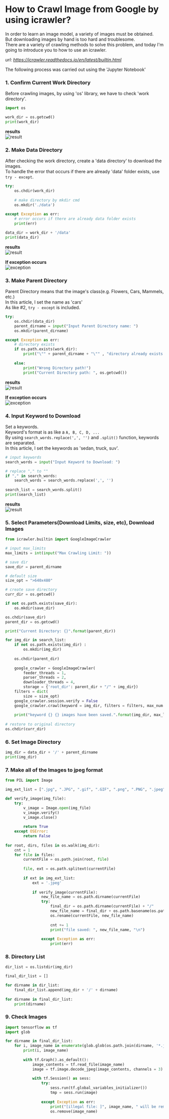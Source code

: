 # How to Crawl Image from Google by using icrawler?

In order to learn an image model, a variety of images must be obtained.  
But downloading images by hand is too hard and troublesome.  
There are a variety of crawling methods to solve this problem, and today I'm going to introduce you to how to use an icrawler.  

*url: https://icrawler.readthedocs.io/en/latest/builtin.html*

The following process was carried out using the 'Jupyter Notebook'

### 1. Confirm Current Work Directory
Before crawling images, by using 'os' library, we have to check 'work directory'.

```python
import os

work_dir = os.getcwd()
print(work_dir)
```
**results**  
![result](./img/1.jpg)

### 2. Make Data Directory
After checking the work directory, create a 'data directory' to download the images.  
To handle the error that occurs if there are already 'data' folder exists, use `try - except`.

```python
try:
    os.chdir(work_dir)
    
    # make directory by mkdir cmd
    os.mkdir('./data')
    
except Exception as err:
    # error occurs if there are already data folder exists
    print(err)

data_dir = work_dir + '/data'
print(data_dir)
```
**results**  
![result](./img/2-1.jpg)

**If exception occurs**  
![exception](./img/2-2.jpg)

### 3. Make Parent Directory
Parent Directory means that the image's class(e.g. Flowers, Cars, Mammels, etc.)  
In this article, I set the name as 'cars'  
As like #2, `try - except` is included.  

```python
try:
    os.chdir(data_dir)
    parent_dirname = input("Input Parent Directory name: ")
    os.mkdir(parent_dirname)

except Exception as err:
    # directory exists
    if os.path.exists(work_dir):
        print("\"" + parent_dirname + "\"" , "directory already exists in : ", os.getcwd())
        
    else:
        print("Wrong Directory path!")
        print("Current Directory path: ", os.getcwd())
```
**results**  
![result](./img/3-1.jpg)

**If exception occurs**  
![exception](./img/3-2.jpg)

### 4. Input Keyword to Download
Set a keywords.  
Keyword's format is as like a `A, B, C, D, ...`  
By using `search_words.replace(',', '')` and `.split()` function, keywords are separated.  
In this article, I set the keywords as 'sedan, truck, suv'.

``` python
# input keywords
search_words = input("Input Keyword to Download: ")

# replace "," to ""
if "," in search_words:
    search_words = search_words.replace(',', '')
    
search_list = search_words.split()
print(search_list)
```
**results**  
![result](./img/4.jpg)

### 5. Select Parameters(Download Limits, size, etc), Download Images
```python
from icrawler.builtin import GoogleImageCrawler

# input max_limits
max_limits = int(input("Max Crawling Limit: "))

# save dir
save_dir = parent_dirname

# default size
size_opt = ">640x480"

# create save directory
curr_dir = os.getcwd()

if not os.path.exists(save_dir):
    os.mkdir(save_dir)

os.chdir(save_dir)
parent_dir = os.getcwd()

print("Current Directory: {}".format(parent_dir))

for img_dir in search_list:
    if not os.path.exists(img_dir) :
        os.mkdir(img_dir)
        
    os.chdir(parent_dir)
    
    google_crawler = GoogleImageCrawler( 
        feeder_threads = 1,
        parser_threads = 2, 
        downloader_threads = 4,
        storage = {'root_dir': parent_dir + "/" + img_dir})
    filters = dict(
        size = size_opt)
    google_crawler.session.verify = False
    google_crawler.crawl(keyword = img_dir, filters = filters, max_num = max_limits, file_idx_offset = 0)
    
    print("keyword {} {} images have been saved.".format(img_dir, max_limits))
    
# restore to original directory
os.chdir(curr_dir)
```

### 6. Set Image Directory
```python
img_dir = data_dir + '/' + parent_dirname
print(img_dir)
```

### 7. Make all of the Images to jpeg format
```python
from PIL import Image

img_ext_list = [".jpg", ".JPG", ".gif", ".GIF", ".png", ".PNG", ".jpeg", ".JPEG"]

def verify_image(img_file):
    try:
        v_image = Image.open(img_file)
        v_image.verify()
        v_image.close()
        
        return True
    except OSError:
        return False
    
for root, dirs, files in os.walk(img_dir):
    cnt = 1
    for file in files:
        currentFile = os.path.join(root, file)
        
        file, ext = os.path.splitext(currentFile)
        
        if ext in img_ext_list:
            ext = '.jpeg'
            
            if verify_image(currentFile):
                new_file_name = os.path.dirname(currentFile)
                try:
                    final_dir = os.path.dirname(currentFile) + "/"
                    new_file_name = final_dir + os.path.basename(os.path.dirname(currentFile)) + str(cnt) + ext
                    os.rename(currentFile, new_file_name)
                    
                    cnt += 1
                    print("file saved: ", new_file_name, "\n")
                    
                except Exception as err:
                    print(err)
```

### 8. Directory List
```python
dir_list = os.listdir(img_dir)

final_dir_list = []

for dirname in dir_list:
    final_dir_list.append(img_dir + '/' + dirname)
    
for dirname in final_dir_list:
    print(dirname)
```

### 9. Check Images
```python
import tensorflow as tf
import glob

for dirname in final_dir_list:
    for i, image_name in enumerate(glob.glob(os.path.join(dirname, '*.jpeg'))):
        print(i, image_name)
        
        with tf.Graph().as_default():
            image_contents = tf.read_file(image_name)
            image = tf.image.decode_jpeg(image_contents, channels = 3)
            
            with tf.Session() as sess:
                try:
                    sess.run(tf.global_variables_initializer())
                    tmp = sess.run(image)
                    
                except Exception as err:
                    print("[illegal file: ]", image_name, " will be removed.\n")
                    os.remove(image_name)
```
